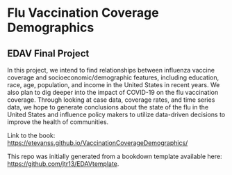 # Flu Vaccination Coverage Demographics
## EDAV Final Project

In this project, we intend to find relationships between influenza vaccine coverage and socioeconomic/demographic features, including education, race, age, population, and income in the United States in recent years. We also plan to dig deeper into the impact of COVID-19 on the flu vaccination coverage. Through looking at case data, coverage rates, and time series data, we hope to generate conclusions about the state of the flu in the United States and influence policy makers to utilize data-driven decisions to improve the health of communities.

Link to the book: https://etevanss.github.io/VaccinationCoverageDemographics/

This repo was initially generated from a bookdown template available here: https://github.com/jtr13/EDAVtemplate.

